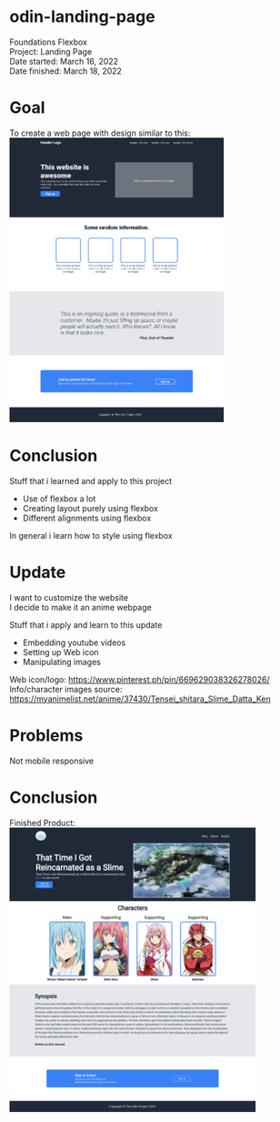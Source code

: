 # odin-landing-page
Foundations Flexbox\
Project: Landing Page\
Date started: March 16, 2022\
Date finished: March 18, 2022


# Goal
To create a web page with design similar to this:\
<img height="500px" alt="desired output" src="https://github.com/rohb22/odin-landing-page/blob/main/desired-output.png?raw=true">


# Conclusion
Stuff that i learned and apply to this project

- Use of flexbox a lot
- Creating layout purely using flexbox
- Different alignments using flexbox

In general i learn how to style using flexbox


# Update
I want to customize the website\
I decide to make it an anime webpage

Stuff that i apply and learn to this update

- Embedding youtube videos
- Setting up Web icon
- Manipulating images

Web icon/logo: https://www.pinterest.ph/pin/669629038326278026/ \
Info/character images source: https://myanimelist.net/anime/37430/Tensei_shitara_Slime_Datta_Ken


# Problems
Not mobile responsive

# Conclusion 
Finished Product:
<img height="500px" alt="desired output" src="https://github.com/rohb22/odin-landing-page/blob/main/images/Final.png?raw=true">
